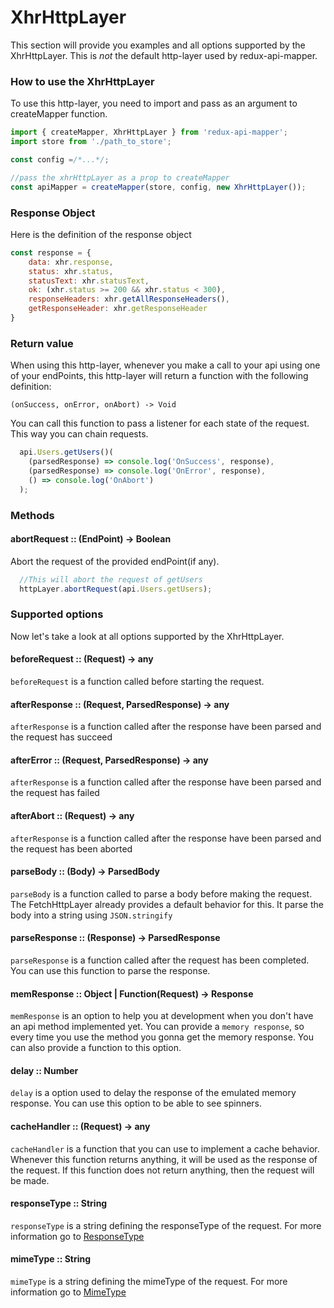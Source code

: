 # XhrHttpLayer

This section will provide you examples and all options supported by the XhrHttpLayer. This is *not* the default http-layer used by redux-api-mapper.

### How to use the XhrHttpLayer

To use this http-layer, you need to import and pass as an argument to createMapper function.

```js
import { createMapper, XhrHttpLayer } from 'redux-api-mapper';
import store from './path_to_store';

const config =/*...*/;

//pass the xhrHttpLayer as a prop to createMapper
const apiMapper = createMapper(store, config, new XhrHttpLayer());
```

### Response Object
Here is the definition of the response object

```js
const response = {
    data: xhr.response,
    status: xhr.status,
    statusText: xhr.statusText,
    ok: (xhr.status >= 200 && xhr.status < 300),
    responseHeaders: xhr.getAllResponseHeaders(),
    getResponseHeader: xhr.getResponseHeader
}
```

### Return value
When using this http-layer, whenever you make a call to your api using one of your endPoints, this http-layer will return a function with the following definition:

`(onSuccess, onError, onAbort) -> Void`

You can call this function to pass a listener for each state of the request. This way you can chain requests.

```js
  api.Users.getUsers()(
    (parsedResponse) => console.log('OnSuccess', response),
    (parsedResponse) => console.log('OnError', response),
    () => console.log('OnAbort')
  );
```

### Methods

#### abortRequest :: (EndPoint) -> Boolean
Abort the request of the provided endPoint(if any).

```js
  //This will abort the request of getUsers
  httpLayer.abortRequest(api.Users.getUsers);
```

### Supported options
Now let's take a look at all options supported by the XhrHttpLayer.

#### beforeRequest :: (Request) -> any
`beforeRequest` is a function called before starting the request. 

#### afterResponse :: (Request, ParsedResponse) -> any
`afterResponse` is a function called after the response have been parsed and the request has succeed

#### afterError :: (Request, ParsedResponse) -> any
`afterResponse` is a function called after the response have been parsed and the request has failed

#### afterAbort :: (Request) -> any
`afterResponse` is a function called after the response have been parsed and the request has been aborted

#### parseBody  :: (Body) -> ParsedBody
`parseBody` is a function called to parse a body before making the request.
The FetchHttpLayer already provides a default behavior for this. It parse the body into a string using `JSON.stringify`

#### parseResponse :: (Response) -> ParsedResponse
`parseResponse` is a function called after the request has been completed. You can use this function to parse the response. 

#### memResponse :: Object | Function(Request) -> Response
`memResponse` is an option to help you at development when you don't have an api method implemented yet. You can provide a `memory response`, so every time you use the method you gonna get the memory response. You can also provide a function to this option.

#### delay :: Number
`delay` is a option used to delay the response of the emulated memory response. You can use this option to be able to see spinners.

#### cacheHandler :: (Request) -> any
`cacheHandler` is a function that you can use to implement a cache behavior. Whenever this function returns anything, it will be used as the response of the request. If this function does not return anything, then the request will be made.

#### responseType :: String
`responseType` is a string defining the responseType of the request. For more information go to [ResponseType](https://developer.mozilla.org/en-US/docs/Web/API/XMLHttpRequest/responseType)

#### mimeType :: String
`mimeType` is a string defining the mimeType of the request. For more information go to [MimeType](https://developer.mozilla.org/en-US/docs/Web/API/XMLHttpRequest/Using_XMLHttpRequest#Handling_binary_data)


